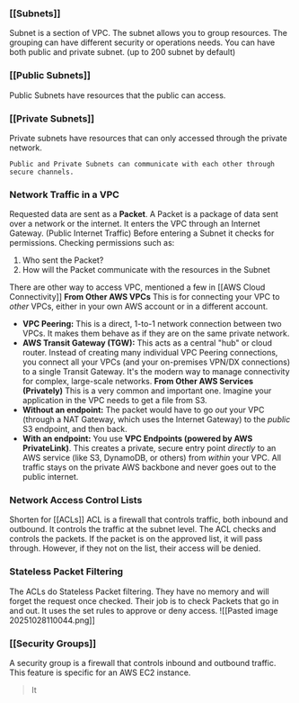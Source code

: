 
### [[Subnets]]

Subnet is a section of VPC.
The subnet allows you to group resources.
The grouping can have different security or operations needs.
You can have both public and private subnet. (up to 200 subnet by default)

### [[Public Subnets]]

Public Subnets have resources that the public can access.

### [[Private Subnets]]

Private subnets have resources that can only accessed through the private network.

```
Public and Private Subnets can communicate with each other through secure channels.
```

### Network Traffic in a VPC

Requested data are sent as a **Packet**.
A Packet is a package of data sent over a network or the internet.
It enters the VPC through an Internet Gateway. (Public Internet Traffic)
Before entering a Subnet it checks for permissions.
Checking permissions such as:
1. Who sent the Packet?
2. How will the Packet communicate with the resources in the Subnet

There are other way to access VPC, mentioned a few in [[AWS Cloud Connectivity]]
**From Other AWS VPCs**
This is for connecting your VPC to _other_ VPCs, either in your own AWS account or in a different account.
- **VPC Peering:** This is a direct, 1-to-1 network connection between two VPCs. It makes them behave as if they are on the same private network.
- **AWS Transit Gateway (TGW):** This acts as a central "hub" or cloud router. Instead of creating many individual VPC Peering connections, you connect all your VPCs (and your on-premises VPN/DX connections) to a single Transit Gateway. It's the modern way to manage connectivity for complex, large-scale networks.
**From Other AWS Services (Privately)**
This is a very common and important one. Imagine your application in the VPC needs to get a file from S3.
- **Without an endpoint:** The packet would have to go _out_ your VPC (through a NAT Gateway, which uses the Internet Gateway) to the _public_ S3 endpoint, and then back.
- **With an endpoint:** You use **VPC Endpoints (powered by AWS PrivateLink)**. This creates a private, secure entry point _directly_ to an AWS service (like S3, DynamoDB, or others) from _within_ your VPC. All traffic stays on the private AWS backbone and never goes out to the public internet.

### Network Access Control Lists

Shorten for [[ACLs]]
ACL is a firewall that controls traffic, both inbound and outbound.
It controls the traffic at the subnet level.
The ACL checks and controls the packets.
If the packet is on the approved list, it will pass through.
However, if they not on the list, their access will be denied.

### Stateless Packet Filtering

The ACLs do Stateless Packet filtering.
They have no memory and will forget the request once checked.
Their job is to check Packets that go in and out.
It uses the set rules to approve or deny access.
![[Pasted image 20251028110044.png]]

### [[Security Groups]]

A security group is a firewall that controls inbound and outbound traffic.
This feature is specific for an AWS EC2 instance.
>It